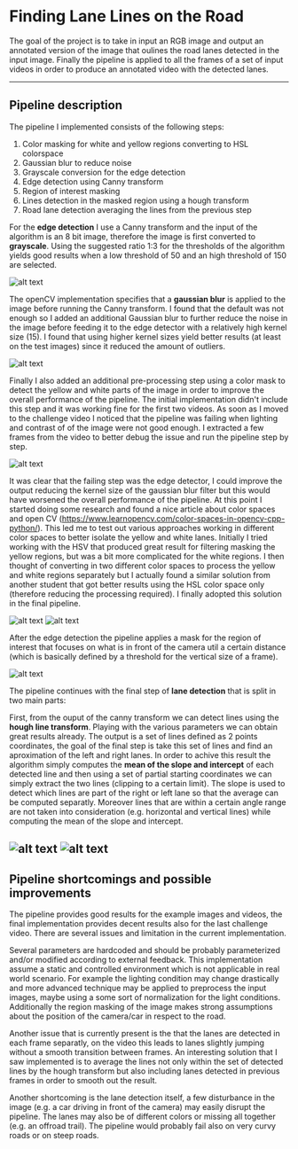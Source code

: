 # **Finding Lane Lines on the Road** 

The goal of the project is to take in input an RGB image and output an annotated version of the image that oulines the road lanes detected in the input image. Finally the pipeline is applied to all the frames of a set of input videos in order to produce an annotated video with the detected lanes.

[//]: # (Image References)

[image1]: ./examples/output_1_color_mask.jpg "Color mask"
[image2]: ./examples/output_2_grayscale.jpg "Grayscale"
[image3]: ./examples/output_3_blurred.jpg "Blurred version"
[image4]: ./examples/output_4_edges.jpg "Edge detection"
[image5]: ./examples/output_5_masked.jpg "Region of interest mask"
[image6]: ./examples/output_6_lanes.jpg "Lanes detection"
[image7]: ./examples/output_7_final.jpg "Final result"
[image8]: ./examples/output_failing.jpg "Failing edge detection"
[image9]: ./examples/output_failing_correct.jpg "Fixed edge detection"

---

## Pipeline description

The pipeline I implemented consists of the following steps:

1. Color masking for white and yellow regions converting to HSL colorspace
2. Gaussian blur to reduce noise
3. Grayscale conversion for the edge detection
4. Edge detection using Canny transform
5. Region of interest masking
6. Lines detection in the masked region using a hough transform
7. Road lane detection averaging the lines from the previous step

For the **edge detection** I use a Canny transform and the input of the algorithm is an 8 bit image, therefore the image is first converted to **grayscale**. Using the suggested ratio 1:3 for the thresholds of the algorithm yields good results when a low threshold of 50 and an high threshold of 150 are selected.

![alt text][image2]

The openCV implementation specifies that a **gaussian blur** is applied to the image before running the Canny transform. I found that the default was not enough so I added an additional Gaussian blur to further reduce the noise in the image before feeding it to the edge detector with a relatively high kernel size (15). I found that using higher kernel sizes yield better results (at least on the test images) since it reduced the amount of outliers.

![alt text][image3]

Finally I also added an additional pre-processing step using a color mask to detect the yellow and white parts of the image in order to improve the overall performance of the pipeline. The initial implementation didn't include this step and it was working fine for the first two videos. As soon as I moved to the challenge video I noticed that the pipeline was failing when lighting and contrast of of the image were not good enough. I extracted a few frames from the video to better debug the issue and run the pipeline step by step. 

![alt text][image8]

It was clear that the failing step was the edge detector, I could improve the output reducing the kernel size of the gaussian blur filter but this would have worsened the overall performance of the pipeline. At this point I started doing some research and found a nice article about color spaces and open CV (https://www.learnopencv.com/color-spaces-in-opencv-cpp-python/). This led me to test out various approaches working in different color spaces to better isolate the yellow and white lanes. Initially I tried working with the HSV that produced great result for filtering masking the yellow regions, but was a bit more complicated for the white regions. I then thought of converting in two different color spaces to process the yellow and white regions separately but I actually found a similar solution from another student that got better results using the HSL color space only (therefore reducing the processing required). I finally adopted this solution in the final pipeline.

![alt text][image1] 
![alt text][image9]

After the edge detection the pipeline applies a mask for the region of interest that focuses on what is in front of the camera util a certain distance (which is basically defined by a threshold for the vertical size of a frame).

![alt text][image5]

The pipeline continues with the final step of **lane detection** that is split in two main parts: 

First, from the ouput of the canny transform we can detect lines using the **hough line transform**. Playing with the various parameters we can obtain great results already. The output is a set of lines defined as 2 points coordinates, the goal of the final step is take this set of lines and find an aproximation of the left and right lanes. In order to achive this result the algorithm simply computes the **mean of the slope and intercept** of each detected line and then using a set of partial starting coordinates we can simply extract the two lines (clipping to a certain limit). The slope is used to detect which lines are part of the right or left lane so that the average can be computed separatly. Moreover lines that are within a certain angle range are not taken into consideration (e.g. horizontal and vertical lines) while computing the mean of the slope and intercept.

![alt text][image6]
![alt text][image7]
---
## Pipeline shortcomings and possible improvements

The pipeline provides good results for the example images and videos, the final implementation provides decent results also for the last challenge video. There are several issues and limitation in the current implementation.

Several parameters are hardcoded and should be probably parameterized and/or modified according to external feedback. This implementation assume a static and controlled environment which is not applicable in real world scenario.  For example the lighting condition may change drastically and more advanced technique may be applied to preprocess the input images, maybe using a some sort of normalization for the light conditions. Additionally the region masking of the image makes strong assumptions about the position of the camera/car in respect to the road.

Another issue that is currently present is the that the lanes are detected in each frame separatly, on the video this leads to lanes slightly jumping without a smooth transition between frames. An interesting solution that I saw implemented is to average the lines not only within the set of detected lines by the hough transform but also including lanes detected in previous frames in order to smooth out the result.

Another shortcoming is the lane detection itself, a few disturbance in the image (e.g. a car driving in front of the camera) may easily disrupt the pipeline. The lanes may also be of different colors or missing all together (e.g. an offroad trail). The pipeline would probably fail also on very curvy roads or on steep roads.

